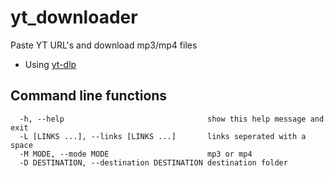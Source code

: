 # yt_downloader

Paste YT URL's and download mp3/mp4 files

* Using [yt-dlp](https://github.com/yt-dlp/yt-dlp)

## **Command line functions**

```
  -h, --help                                show this help message and exit
  -L [LINKS ...], --links [LINKS ...]       links seperated with a space
  -M MODE, --mode MODE                      mp3 or mp4
  -D DESTINATION, --destination DESTINATION destination folder

```
